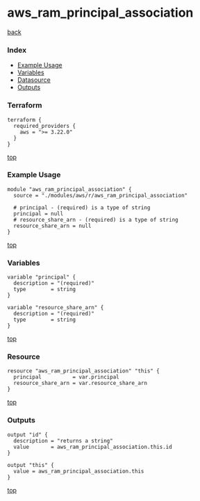 # aws_ram_principal_association

[back](../aws.md)

### Index

- [Example Usage](#example-usage)
- [Variables](#variables)
- [Datasource](#datasource)
- [Outputs](#outputs)

### Terraform

```hcl
terraform {
  required_providers {
    aws = ">= 3.22.0"
  }
}
```

[top](#index)

### Example Usage

```hcl
module "aws_ram_principal_association" {
  source = "./modules/aws/r/aws_ram_principal_association"

  # principal - (required) is a type of string
  principal = null
  # resource_share_arn - (required) is a type of string
  resource_share_arn = null
}
```

[top](#index)

### Variables

```hcl
variable "principal" {
  description = "(required)"
  type        = string
}

variable "resource_share_arn" {
  description = "(required)"
  type        = string
}
```

[top](#index)

### Resource

```hcl
resource "aws_ram_principal_association" "this" {
  principal          = var.principal
  resource_share_arn = var.resource_share_arn
}
```

[top](#index)

### Outputs

```hcl
output "id" {
  description = "returns a string"
  value       = aws_ram_principal_association.this.id
}

output "this" {
  value = aws_ram_principal_association.this
}
```

[top](#index)